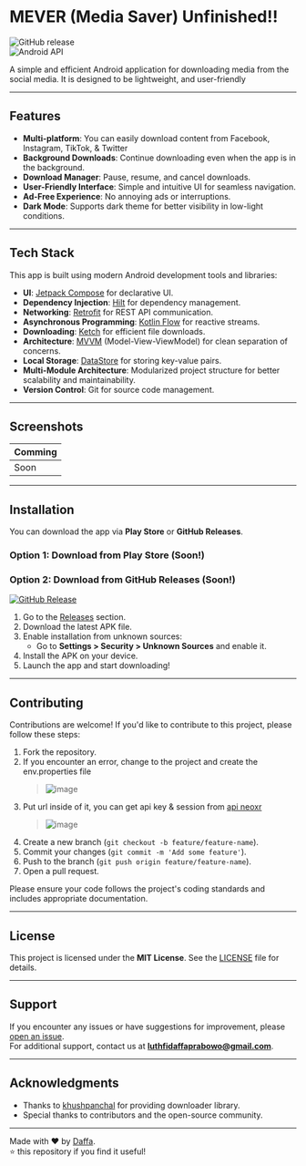 # MEVER (Media Saver) Unfinished!!

![GitHub release](https://img.shields.io/github/v/release/dapoi/mever?style=flat-square)  
![Android API](https://img.shields.io/badge/API-35%2B-brightgreen?style=flat-square)  

A simple and efficient Android application for downloading media from the social media. It is designed to be lightweight, and user-friendly

---

## Features

- **Multi-platform**: You can easily download content from Facebook, Instagram, TikTok, & Twitter
- **Background Downloads**: Continue downloading even when the app is in the background.
- **Download Manager**: Pause, resume, and cancel downloads.
- **User-Friendly Interface**: Simple and intuitive UI for seamless navigation.
- **Ad-Free Experience**: No annoying ads or interruptions.
- **Dark Mode**: Supports dark theme for better visibility in low-light conditions.

---

## Tech Stack

This app is built using modern Android development tools and libraries:

- **UI**: [Jetpack Compose](https://developer.android.com/jetpack/compose) for declarative UI.
- **Dependency Injection**: [Hilt](https://developer.android.com/training/dependency-injection/hilt-android) for dependency management.
- **Networking**: [Retrofit](https://square.github.io/retrofit/) for REST API communication.
- **Asynchronous Programming**: [Kotlin Flow](https://kotlinlang.org/docs/flow.html) for reactive streams.
- **Downloading**: [Ketch](https://github.com/khushpanchal/Ketch) for efficient file downloads.
- **Architecture**: [MVVM](https://developer.android.com/topic/architecture) (Model-View-ViewModel) for clean separation of concerns.
- **Local Storage**: [DataStore](https://developer.android.com/topic/libraries/architecture/datastore) for storing key-value pairs.
- **Multi-Module Architecture**: Modularized project structure for better scalability and maintainability.
- **Version Control**: Git for source code management.

---

## Screenshots

| Comming | 
|-------------|
| Soon |

---

## Installation

You can download the app via **Play Store** or **GitHub Releases**.

### Option 1: Download from Play Store (Soon!)

### Option 2: Download from GitHub Releases (Soon!)
[![GitHub Release](https://img.shields.io/badge/GitHub_Release-181717?style=for-the-badge&logo=github&logoColor=white)](https://github.com/dapoi/mever/releases)

1. Go to the [Releases](https://github.com/dapoi/mever/releases) section.
2. Download the latest APK file.
3. Enable installation from unknown sources:
   - Go to **Settings > Security > Unknown Sources** and enable it.
4. Install the APK on your device.
5. Launch the app and start downloading!

---

## Contributing

Contributions are welcome! If you'd like to contribute to this project, please follow these steps:

1. Fork the repository.
2. If you encounter an error, change to the project and create the env.properties file
   > ![image](https://github.com/user-attachments/assets/8c0653d6-6dd6-44f4-a16e-c2d2bf45f957)
4. Put url inside of it, you can get api key & session from [api neoxr](https://api.neoxr.eu/)
   > ![image](https://github.com/user-attachments/assets/a7853cee-75e4-442e-babb-290966aaaf94)
6. Create a new branch (`git checkout -b feature/feature-name`).
7. Commit your changes (`git commit -m 'Add some feature'`).
8. Push to the branch (`git push origin feature/feature-name`).
9. Open a pull request.

Please ensure your code follows the project's coding standards and includes appropriate documentation.

---

## License

This project is licensed under the **MIT License**. See the [LICENSE](LICENSE) file for details.

---

## Support

If you encounter any issues or have suggestions for improvement, please [open an issue](https://github.com/dapoi/mever/issues).  
For additional support, contact us at **luthfidaffaprabowo@gmail.com**.

---

## Acknowledgments

- Thanks to [khushpanchal](https://github.com/khushpanchal/Ketch) for providing downloader library.
- Special thanks to contributors and the open-source community.

---

Made with ❤️ by [Daffa](https://github.com/dapoi).  
⭐️ this repository if you find it useful!

